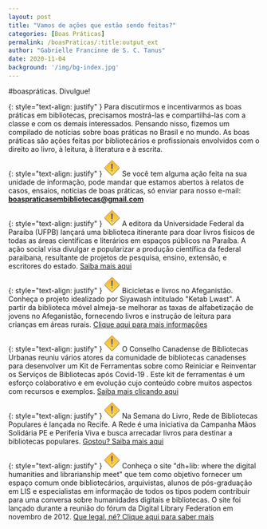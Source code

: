 ```yaml
---
layout: post
title: "Vamos de ações que estão sendo feitas?"
categories: [Boas Práticas]
permalink: /boasPraticas/:title:output_ext
author: "Gabrielle Francinne de S. C. Tanus"
date: 2020-11-04
background: '/img/bg-index.jpg'
---
```

#boaspráticas. Divulgue!

{: style="text-align: justify" }
Para discutirmos e incentivarmos as boas práticas em bibliotecas, precisamos mostrá-las e compartilhá-las com a classe e com os demais interessados. Pensando nisso, fizemos um compilado de notícias sobre boas práticas no Brasil e no mundo. As boas práticas são ações feitas por bibliotecários e profissionais envolvidos com o direito ao livro, à leitura, à literatura e à escrita. 

{: style="text-align: justify" }
![](/img/warning.png) Se você tem alguma ação feita na sua unidade de informação, pode mandar que estamos abertos à relatos de casos, ensaios, notícias de boas práticas, só enviar para nosso e-mail: **boaspraticasembibliotecas@gmail.com**

{: style="text-align: justify" }
![](/img/warning.png) A editora da Universidade Federal da Paraíba (UFPB) lançará uma biblioteca itinerante para doar livros físicos de todas as áreas científicas e literários em espaços públicos na Paraíba. A ação social visa divulgar e popularizar a produção científica da federal paraibana, resultante de projetos de pesquisa, ensino, extensão, e escritores do estado. [Saiba mais aqui](http://plone.ufpb.br/ufpb/contents/noticias/ufpb-lanca-biblioteca-itinerante-para-popularizar-ciencia-e-literatura-paraibana)

{: style="text-align: justify" }
![](/img/warning.png) Bicicletas e livros no Afeganistão. Conheça o projeto idealizado por Siyawash intitulado "Ketab Lwast". A partir da biblioteca móvel almeja-se melhorar as taxas de alfabetização de jovens no Afeganistão, fornecendo livros e instrução de leitura para crianças em áreas rurais. [Clique aqui para mais informações](https://americanlibrariesmagazine.org/2020/02/25/bikes-books-mobile-library-afghanistan/)

{: style="text-align: justify" }
![](/img/warning.png) O Conselho Canadense de Bibliotecas Urbanas reuniu vários atores da comunidade de bibliotecas canadenses para desenvolver um Kit de Ferramentas sobre como Reiniciar e Reinventar os Serviços de Bibliotecas após Covid-19 . Este kit de ferramentas é um esforço colaborativo e em evolução cujo conteúdo cobre muitos aspectos com recursos e exemplos. [Saiba mais clicando aqui](https://bibliomancienne.com/2020/05/22/trousse-doutils-pour-la-retablissement-des-services-de-bibliotheque-et-leur-reinvention-apres-covid-19/)

{: style="text-align: justify" }
![](/img/warning.png) Na Semana do Livro, Rede de Bibliotecas Populares é lançada no Recife. A Rede é uma iniciativa da Campanha Mãos Solidária PE e Periferia Viva e busca arrecadar livros para destinar a bibliotecas populares. [Gostou? Saiba mais aqui](https://www.brasildefato.com.br/2020/10/23/na-semana-do-livro-rede-de-bibliotecas-populares-e-lancada-no-recife?fbclid=IwAR1eZB-t_y68QJZkGOhj3QlFiwToA57f1Cd8_KMkaxIhJ8XxbJwY59nAOyQ)

{: style="text-align: justify" }
![](/img/warning.png) Conheça o site "dh+lib: where the digital humanities and librarianship meet" que tem como objetivo fornecer um espaço comum onde bibliotecários, arquivistas, alunos de pós-graduação em LIS e especialistas em informação de todos os tipos podem contribuir para uma conversa sobre humanidades digitais e bibliotecas.  O site foi lançado durante a reunião do fórum da Digital Library Federation em novembro de 2012. [Que legal, né? Clique aqui para saber mais](https://dhandlib.org/)
